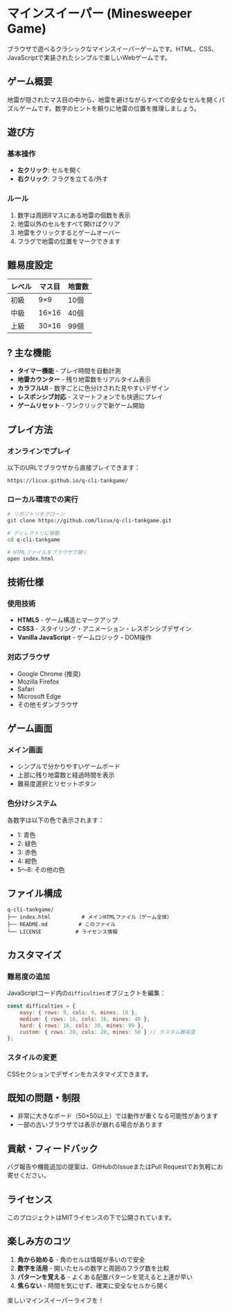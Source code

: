 # マインスイーパー (Minesweeper Game)

ブラウザで遊べるクラシックなマインスイーパーゲームです。HTML、CSS、JavaScriptで実装されたシンプルで楽しいWebゲームです。

##  ゲーム概要

地雷が隠されたマス目の中から、地雷を避けながらすべての安全なセルを開くパズルゲームです。数字のヒントを頼りに地雷の位置を推理しましょう。

##  遊び方

### 基本操作
- **左クリック**: セルを開く
- **右クリック**: フラグを立てる/外す

### ルール
1. 数字は周囲8マスにある地雷の個数を表示
2. 地雷以外のセルをすべて開けばクリア
3. 地雷をクリックするとゲームオーバー
4. フラグで地雷の位置をマークできます

##  難易度設定

| レベル | マス目 | 地雷数 |
|--------|--------|--------|
| 初級   | 9×9    | 10個   |
| 中級   | 16×16  | 40個   |
| 上級   | 30×16  | 99個   |

## ? 主な機能

-  **タイマー機能** - プレイ時間を自動計測
-  **地雷カウンター** - 残り地雷数をリアルタイム表示
-  **カラフルUI** - 数字ごとに色分けされた見やすいデザイン
-  **レスポンシブ対応** - スマートフォンでも快適にプレイ
-  **ゲームリセット** - ワンクリックで新ゲーム開始

##  プレイ方法

### オンラインでプレイ
以下のURLでブラウザから直接プレイできます：
```
https://licux.github.io/q-cli-tankgame/
```

### ローカル環境での実行
```bash
# リポジトリをクローン
git clone https://github.com/licux/q-cli-tankgame.git

# ディレクトリに移動
cd q-cli-tankgame

# HTMLファイルをブラウザで開く
open index.html
```

##  技術仕様

### 使用技術
- **HTML5** - ゲーム構造とマークアップ
- **CSS3** - スタイリング・アニメーション・レスポンシブデザイン
- **Vanilla JavaScript** - ゲームロジック・DOM操作

### 対応ブラウザ
- Google Chrome (推奨)
- Mozilla Firefox
- Safari
- Microsoft Edge
- その他モダンブラウザ

##  ゲーム画面

### メイン画面
- シンプルで分かりやすいゲームボード
- 上部に残り地雷数と経過時間を表示
- 難易度選択とリセットボタン

### 色分けシステム
各数字は以下の色で表示されます：
- 1: 青色
- 2: 緑色  
- 3: 赤色
- 4: 紺色
- 5～8: その他の色

##  ファイル構成

```
q-cli-tankgame/
├── index.html          # メインHTMLファイル（ゲーム全体）
├── README.md          # このファイル
└── LICENSE           # ライセンス情報
```

##  カスタマイズ

### 難易度の追加
JavaScriptコード内の`difficulties`オブジェクトを編集：

```javascript
const difficulties = {
    easy: { rows: 9, cols: 9, mines: 10 },
    medium: { rows: 16, cols: 16, mines: 40 },
    hard: { rows: 16, cols: 30, mines: 99 },
    custom: { rows: 20, cols: 20, mines: 50 } // カスタム難易度
};
```

### スタイルの変更
CSSセクションでデザインをカスタマイズできます。

##  既知の問題・制限

- 非常に大きなボード（50×50以上）では動作が重くなる可能性があります
- 一部の古いブラウザでは表示が崩れる場合があります

##  貢献・フィードバック

バグ報告や機能追加の提案は、GitHubのIssueまたはPull Requestでお気軽にお寄せください。

##  ライセンス

このプロジェクトはMITライセンスの下で公開されています。

##  楽しみ方のコツ

1. **角から始める** - 角のセルは情報が多いので安全
2. **数字を活用** - 開いたセルの数字と周囲のフラグ数を比較
3. **パターンを覚える** - よくある配置パターンを覚えると上達が早い
4. **焦らない** - 時間を気にせず、確実に安全なセルから開く

楽しいマインスイーパーライフを！
